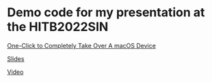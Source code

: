# Demo code for my presentation at the HITB2022SIN
[One-Click to Completely Take Over A macOS Device](https://conference.hitb.org/hitbsecconf2022sin/session/one-click-to-completely-takeover-a-macos-device/)

[Slides](https://github.com/jhftss/jhftss.github.io/blob/main/res/slides/HITB2022SIN-One-Click%20to%20Completely%20Take%20Over%20A%20macOS%20Device-Mickey%20Jin.pdf)

[Video](https://www.youtube.com/watch?v=oEnTBOeQouE)


